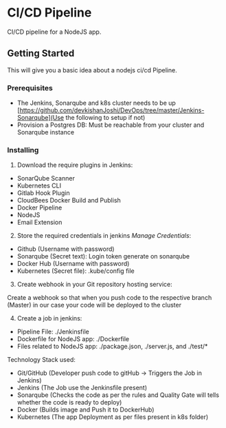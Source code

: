 # CI/CD Pipeline

CI/CD pipeline for a NodeJS app.

## Getting Started

This will give you a basic idea about a nodejs ci/cd Pipeline.

### Prerequisites

* The Jenkins, Sonarqube and k8s cluster needs to be up 
[https://github.com/devkishanJoshi/DevOps/tree/master/Jenkins-Sonarqube](Use the following to setup if not)
* Provision a Postgres DB: Must be reachable from your cluster and Sonarqube instance

### Installing

1. Download the require plugins in Jenkins:
* SonarQube Scanner
* Kubernetes CLI
* Gitlab Hook Plugin
* CloudBees Docker Build and Publish
* Docker Pipeline
* NodeJS
* Email Extension


2. Store the required credentials in jenkins *Manage Credentials*: 

* Github (Username with password)
* Sonarqube  (Secret text): Login token generate on sonarqube 
* Docker Hub (Username with password)
* Kubernetes (Secret file):  .kube/config file  



3. Create webhook in your Git repository hosting service:

Create a webhook so that when you push code to the respective branch (Master) in our case your code will be deployed to the cluster


4. Create a job in jenkins:

* Pipeline File: ./Jenkinsfile
* Dockerfile for NodeJS app: ./Dockerfile
* Files related to  NodeJS app: ./package.json, ./server.js, and ./test/*


Technology Stack used: 

* Git/GitHub  (Developer push code to gitHub -> Triggers the Job in Jenkins)
* Jenkins (The Job use the Jenkinsfile present)
* Sonarqube (Checks the code as per the rules and Quality Gate will tells whether the code is ready to deploy)
* Docker (Builds image and Push it to DockerHub)
* Kubernetes (The app Deployment as per files present in k8s folder)

